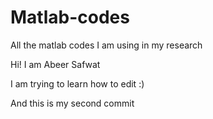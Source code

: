 # Matlab-codes
All the matlab codes I am using in my research

Hi! I am Abeer Safwat

I am trying to learn how to edit :)

And this is my second commit
